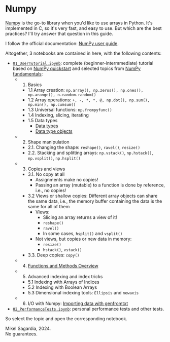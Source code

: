 # Numpy

[Numpy](https://numpy.org/doc/stable/index.html) is the go-to library when you'd like to use arrays in Python. It's implemented in C, so it's very fast, and easy to use. But which are the best practices? I'll try answer that question in this guide.

I follow the official documentation: [NumPy user guide](https://numpy.org/doc/stable/user/index.html).

Altogether, 3 notebooks are contained in here, with the following contents:

- [`01_UserTutorial.ipynb`](01_UserTutorial.ipynb): complete (beginner-intermmediate) tutorial based on [NumPy quickstart](https://numpy.org/doc/stable/user/quickstart.html) and selected topics from [NumPy fundamentals](https://numpy.org/doc/stable/user/basics.html):
  - 1. Basics
    - 1.1 Array creation: `np.array(), np.zeros(), np.ones(), np.arange(), n.random.random()`
    - 1.2 Array operations: `+, -, *, *, @, np.dot(), np.sum(), np.min(), np.cumsum()`
    - 1.3 Universal functions: `np.frompyfunc()`
    - 1.4 Indexing, slicing, iterating
    - 1.5 Data types
      - [Data types](https://numpy.org/doc/stable/user/basics.types.html)
      - [Data type objects](https://numpy.org/doc/stable/reference/arrays.dtypes.html#arrays-dtypes)
  - 2. Shape manipulation
    - 2.1. Changing the shape: `reshape()`, `ravel()`, `resize()`
    - 2.2. Stacking and splitting arrays: `np.vstack()`, `np.hstack()`, `np.vsplit()`, `np.hsplit()`
  - 3. Copies and views
    - 3.1. No copy at all
      - Assignments make no copies!
      - Passing an array (mutable) to a function is done by reference, i.e., no copies!
    - 3.2 Views or shallow copies: Different array objects can share the same data, i.e., the memory buffer containing the data is the same for all of them
      - Views:
        - Slicing an array returns a view of it!
        - `reshape()`
        - `ravel()`
        - In some cases, `hsplit()` and `vsplit()`
      - Not views, but copies or new data in memory:
        - `resize()`
        - `hstack()`, `vstack()`
    - 3.3. Deep copies: `copy()`
  - 4. [Functions and Methods Overview](https://numpy.org/doc/stable/user/quickstart.html#functions-and-methods-overview)
  - 5. Advanced indexing and index tricks
    - 5.1 Indexing with Arrays of Indices
    - 5.2 Indexing with Boolean Arrays
    - 5.3 Dimensional indexing tools: `Ellipsis` and `newaxis`
  - 6. I/O with Numpy: [Importing data with genfromtxt](https://numpy.org/doc/stable/user/basics.io.genfromtxt.html)
- [`02_PerformanceTests.ipynb`](03_PerformanceTests.ipynb): personal performance tests and other tests.

So select the topic and open the corresponding notebook.

Mikel Sagardia, 2024.  
No guarantees.  
